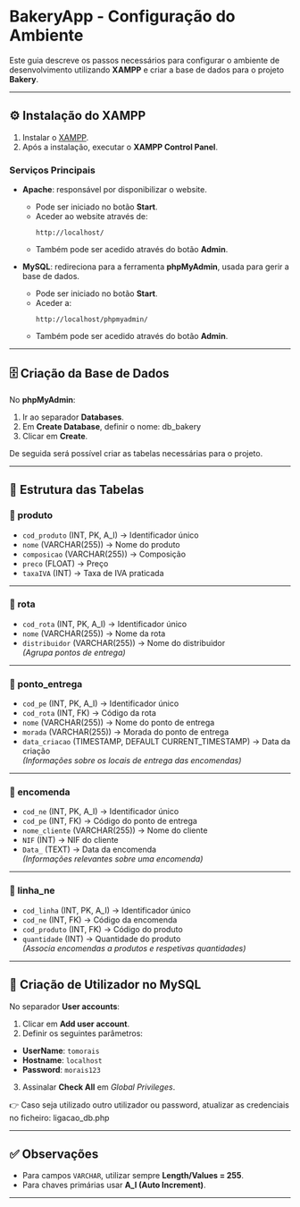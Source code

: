 # BakeryApp - Configuração do Ambiente

Este guia descreve os passos necessários para configurar o ambiente de desenvolvimento utilizando **XAMPP** e criar a base de dados para o projeto **Bakery**.

---

## ⚙️ Instalação do XAMPP

1. Instalar o [XAMPP](https://www.apachefriends.org/).
2. Após a instalação, executar o **XAMPP Control Panel**.

### Serviços Principais
- **Apache**: responsável por disponibilizar o website.  
  - Pode ser iniciado no botão **Start**.  
  - Aceder ao website através de:  
    ```
    http://localhost/
    ```
  - Também pode ser acedido através do botão **Admin**.

- **MySQL**: redireciona para a ferramenta **phpMyAdmin**, usada para gerir a base de dados.  
  - Pode ser iniciado no botão **Start**.  
  - Aceder a:  
    ```
    http://localhost/phpmyadmin/
    ```
  - Também pode ser acedido através do botão **Admin**.

---

## 🗄️ Criação da Base de Dados

No **phpMyAdmin**:

1. Ir ao separador **Databases**.
2. Em **Create Database**, definir o nome: db_bakery
3. Clicar em **Create**.

De seguida será possível criar as tabelas necessárias para o projeto.

---

## 📑 Estrutura das Tabelas

### 🔹 produto
- `cod_produto` (INT, PK, A_I) → Identificador único  
- `nome` (VARCHAR(255)) → Nome do produto  
- `composicao` (VARCHAR(255)) → Composição  
- `preco` (FLOAT) → Preço  
- `taxaIVA` (INT) → Taxa de IVA praticada  

---

### 🔹 rota
- `cod_rota` (INT, PK, A_I) → Identificador único  
- `nome` (VARCHAR(255)) → Nome da rota  
- `distribuidor` (VARCHAR(255)) → Nome do distribuidor  
*(Agrupa pontos de entrega)*  

---

### 🔹 ponto_entrega
- `cod_pe` (INT, PK, A_I) → Identificador único  
- `cod_rota` (INT, FK) → Código da rota  
- `nome` (VARCHAR(255)) → Nome do ponto de entrega  
- `morada` (VARCHAR(255)) → Morada do ponto de entrega  
- `data_criacao` (TIMESTAMP, DEFAULT CURRENT_TIMESTAMP) → Data da criação  
*(Informações sobre os locais de entrega das encomendas)*  

---

### 🔹 encomenda
- `cod_ne` (INT, PK, A_I) → Identificador único  
- `cod_pe` (INT, FK) → Código do ponto de entrega  
- `nome_cliente` (VARCHAR(255)) → Nome do cliente  
- `NIF` (INT) → NIF do cliente  
- `Data_` (TEXT) → Data da encomenda  
*(Informações relevantes sobre uma encomenda)*  

---

### 🔹 linha_ne
- `cod_linha` (INT, PK, A_I) → Identificador único  
- `cod_ne` (INT, FK) → Código da encomenda  
- `cod_produto` (INT, FK) → Código do produto  
- `quantidade` (INT) → Quantidade do produto  
*(Associa encomendas a produtos e respetivas quantidades)*  

---

## 👤 Criação de Utilizador no MySQL

No separador **User accounts**:

1. Clicar em **Add user account**.
2. Definir os seguintes parâmetros:
- **UserName**: `tomorais`  
- **Hostname**: `localhost`  
- **Password**: `morais123`  
3. Assinalar **Check All** em *Global Privileges*.  

👉 Caso seja utilizado outro utilizador ou password, atualizar as credenciais no ficheiro: ligacao_db.php

---

## ✅ Observações
- Para campos `VARCHAR`, utilizar sempre **Length/Values = 255**.  
- Para chaves primárias usar **A_I (Auto Increment)**.  

---
